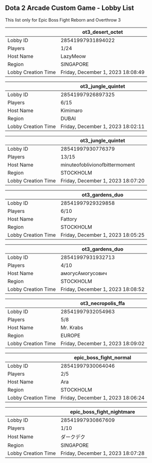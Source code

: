 ## Dota 2 Arcade Custom Game - Lobby List

This list only for Epic Boss Fight Reborn and Overthrow 3

|  | ot3_desert_octet |
| ------ | ------ |
| Lobby ID | 28541997931894022 |
| Players | 1/24 |
| Host Name | LazyMeow |
| Region | SINGAPORE |
| Lobby Creation Time | Friday, December 1, 2023 18:08:49 |


|  | ot3_jungle_quintet |
| ------ | ------ |
| Lobby ID | 28541997926897325 |
| Players | 6/15 |
| Host Name | Kimimaro |
| Region | DUBAI |
| Lobby Creation Time | Friday, December 1, 2023 18:02:11 |


|  | ot3_jungle_quintet |
| ------ | ------ |
| Lobby ID | 28541997930776379 |
| Players | 13/15 |
| Host Name | minuteofoblivionofbittermoment |
| Region | STOCKHOLM |
| Lobby Creation Time | Friday, December 1, 2023 18:07:20 |


|  | ot3_gardens_duo |
| ------ | ------ |
| Lobby ID | 28541997929329858 |
| Players | 6/10 |
| Host Name | Fattory |
| Region | STOCKHOLM |
| Lobby Creation Time | Friday, December 1, 2023 18:05:25 |


|  | ot3_gardens_duo |
| ------ | ------ |
| Lobby ID | 28541997931932713 |
| Players | 4/10 |
| Host Name | амогусАмогусович |
| Region | STOCKHOLM |
| Lobby Creation Time | Friday, December 1, 2023 18:08:52 |


|  | ot3_necropolis_ffa |
| ------ | ------ |
| Lobby ID | 28541997932054963 |
| Players | 5/8 |
| Host Name | Mr. Krabs |
| Region | EUROPE |
| Lobby Creation Time | Friday, December 1, 2023 18:09:02 |


|  | epic_boss_fight_normal |
| ------ | ------ |
| Lobby ID | 28541997930064046 |
| Players | 2/5 |
| Host Name | Ara |
| Region | STOCKHOLM |
| Lobby Creation Time | Friday, December 1, 2023 18:06:24 |


|  | epic_boss_fight_nightmare |
| ------ | ------ |
| Lobby ID | 28541997930867609 |
| Players | 1/10 |
| Host Name | ダークデク |
| Region | SINGAPORE |
| Lobby Creation Time | Friday, December 1, 2023 18:07:28 |


